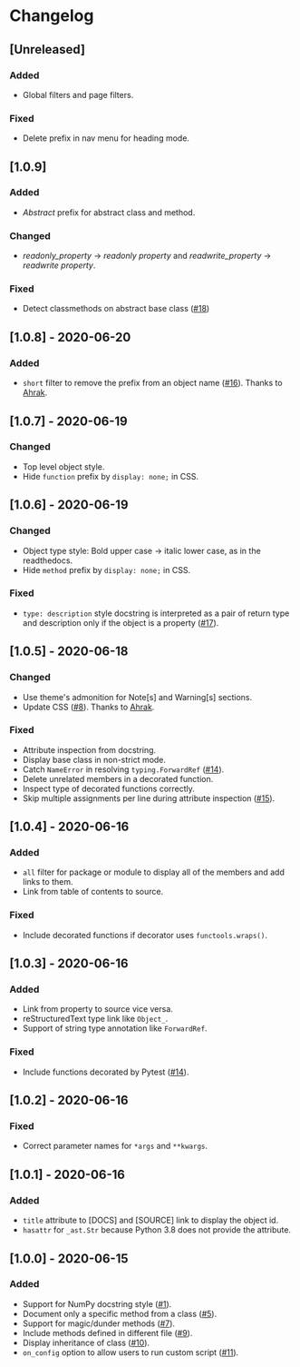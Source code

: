 # Changelog

## [Unreleased]
### Added
- Global filters and page filters.

### Fixed
- Delete prefix in nav menu for heading mode.

## [1.0.9]
### Added
- *Abstract* prefix for abstract class and method.

### Changed
- *readonly_property* -> *readonly property* and *readwrite_property* -> *readwrite property*.

### Fixed
- Detect classmethods on abstract base class ([#18](https://github.com/daizutabi/mkapi/issues/18))

## [1.0.8] - 2020-06-20
### Added
- `short` filter to remove the prefix from an object name ([#16](https://github.com/daizutabi/mkapi/pull/16)). Thanks to [Ahrak](https://github.com/Ahrak).

## [1.0.7] - 2020-06-19
### Changed
- Top level object style.
- Hide `function` prefix by `display: none;` in CSS.

## [1.0.6] - 2020-06-19
### Changed
- Object type style: Bold upper case -> italic lower case, as in the readthedocs.
- Hide `method` prefix by `display: none;` in CSS.

### Fixed
- `type: description` style docstring is interpreted as a pair of return type and description only if the object is a property ([#17](https://github.com/daizutabi/mkapi/issues/17)).

## [1.0.5] - 2020-06-18
### Changed
- Use theme's admonition for Note[s] and Warning[s] sections.
- Update CSS ([#8](https://github.com/daizutabi/mkapi/issues/8)). Thanks to [Ahrak](https://github.com/Ahrak).

### Fixed
- Attribute inspection from docstring.
- Display base class in non-strict mode.
- Catch `NameError` in resolving `typing.ForwardRef` ([#14](https://github.com/daizutabi/mkapi/issues/14)).
- Delete unrelated members in a decorated function.
- Inspect type of decorated functions correctly.
- Skip multiple assignments per line during attribute inspection ([#15](https://github.com/daizutabi/mkapi/issues/15)).

## [1.0.4] - 2020-06-16
### Added
- `all` filter for package or module to display all of the members and add links to them.
- Link from table of contents to source.

### Fixed
- Include decorated functions if decorator uses `functools.wraps()`.

## [1.0.3] - 2020-06-16
### Added
- Link from property to source vice versa.
- reStructuredText type link like `Object_`.
- Support of string type annotation like `ForwardRef`.

### Fixed
- Include functions decorated by Pytest ([#14](https://github.com/daizutabi/mkapi/issues/14)).

## [1.0.2] -  2020-06-16
### Fixed
- Correct parameter names for `*args` and `**kwargs`.

## [1.0.1] - 2020-06-16
### Added
- `title` attribute to [DOCS] and [SOURCE] link to display the object id.
- `hasattr` for `_ast.Str` because Python 3.8 does not provide the attribute.

## [1.0.0] - 2020-06-15
### Added
- Support for NumPy docstring style ([#1](https://github.com/daizutabi/mkapi/issues/1)).
- Document only a specific method from a class ([#5](https://github.com/daizutabi/mkapi/issues/5)).
- Support for magic/dunder methods ([#7](https://github.com/daizutabi/mkapi/issues/7)).
- Include methods defined in different file ([#9](https://github.com/daizutabi/mkapi/issues/9)).
- Display inheritance of class ([#10](https://github.com/daizutabi/mkapi/issues/10)).
- `on_config` option to allow users to run custom script ([#11](https://github.com/daizutabi/mkapi/issues/11)).
